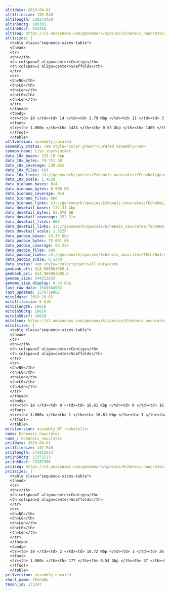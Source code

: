 ```yaml
---
alt1date: 2019-04-01
alt1filesize: 155 MiB
alt1length: 528272450
alt1n50ctg: 889301
alt1n50scf: 915456
alt1seq: https://s3.amazonaws.com/genomeark/species/Echeneis_naucrates/fEcheNa1/assembly_curated/fEcheNa1.alt.cur.20190401.fasta.gz
alt1sizes: |
  <table class="sequence-sizes-table">
  <thead>
  <tr>
  <th></th>
  <th colspan=2 align=center>Contigs</th>
  <th colspan=2 align=center>Scaffolds</th>
  </tr>
  <tr>
  <th>NG</th>
  <th>LG</th>
  <th>Len</th>
  <th>LG</th>
  <th>Len</th>
  </tr>
  </thead>
  <tbody>
  <tr><td> 10 </td><td> 14 </td><td> 2.79 Mbp </td><td> 11 </td><td> 3.07 Mbp </td></tr>  <tr><td> 20 </td><td> 36 </td><td> 1.97 Mbp </td><td> 32 </td><td> 2.05 Mbp </td></tr>  <tr><td> 30 </td><td> 66 </td><td> 1.58 Mbp </td><td> 61 </td><td> 1.65 Mbp </td></tr>  <tr><td> 40 </td><td> 106 </td><td> 1.17 Mbp </td><td> 99 </td><td> 1.24 Mbp </td></tr>  <tr style="background-color:#cccccc;"><td> 50 </td><td> 157 </td><td> 0.89 Mbp </td><td> 148 </td><td> 0.92 Mbp </td></tr>  <tr><td> 60 </td><td> 229 </td><td> 0.62 Mbp </td><td> 218 </td><td> 0.64 Mbp </td></tr>  <tr><td> 70 </td><td> 333 </td><td> 422.82 Kbp </td><td> 320 </td><td> 426.59 Kbp </td></tr>  <tr><td> 80 </td><td> 488 </td><td> 268.09 Kbp </td><td> 475 </td><td> 268.09 Kbp </td></tr>  <tr><td> 90 </td><td> 750 </td><td> 156.29 Kbp </td><td> 736 </td><td> 156.55 Kbp </td></tr>  <tr><td> 100 </td><td> 1423 </td><td> 313  bp </td><td> 1404 </td><td> 313  bp </td></tr>  </tbody>
  <tfoot>
  <tr><th> 1.000x </th><th> 1424 </th><th> 0.53 Gbp </th><th> 1405 </th><th> 0.53 Gbp </th></tr>
  </tfoot>
  </table>
alt1version: assembly_curated
assembly_status: <em style="color:green">curated assembly</em>
common_name: live sharksucker
data_10x_bases: 125.19 Gbp
data_10x_bytes: 79.751 GB
data_10x_coverage: 230.05x
data_10x_files: 666
data_10x_links: s3://genomeark/species/Echeneis_naucrates/fEcheNa1/genomic_data/10x/<br>
data_10x_scale: 1.4620
data_bionano_bases: N/A
data_bionano_bytes: 0.900 GB
data_bionano_coverage: N/A
data_bionano_files: 666
data_bionano_links: s3://genomeark/species/Echeneis_naucrates/fEcheNa1/genomic_data/bionano/<br>
data_dovetail_bases: 137.31 Gbp
data_dovetail_bytes: 83.970 GB
data_dovetail_coverage: 252.31x
data_dovetail_files: 666
data_dovetail_links: s3://genomeark/species/Echeneis_naucrates/fEcheNa1/genomic_data/dovetail/<br>
data_dovetail_scale: 1.5229
data_pacbio_bases: 45.30 Gbp
data_pacbio_bytes: 79.001 GB
data_pacbio_coverage: 83.23x
data_pacbio_files: 666
data_pacbio_links: s3://genomeark/species/Echeneis_naucrates/fEcheNa1/genomic_data/pacbio/<br>
data_pacbio_scale: 0.5340
data_status: <em style="color:green">all data</em>
genbank_alt: GCA_900963505.1
genbank_pri: GCA_900963305.2
genome_size: 544212633
genome_size_display: 0.54 Gbp
last_raw_data: 1549384902
last_updated: 1570719802
mito1date: 2019-10-02
mito1filesize: 5 KiB
mito1length: 16610
mito1n50ctg: 16610
mito1n50scf: 16610
mito1seq: https://s3.amazonaws.com/genomeark/species/Echeneis_naucrates/fEcheNa1/assembly_MT_rockefeller/fEcheNa1.MT.20191002.fasta.gz
mito1sizes: |
  <table class="sequence-sizes-table">
  <thead>
  <tr>
  <th></th>
  <th colspan=2 align=center>Contigs</th>
  <th colspan=2 align=center>Scaffolds</th>
  </tr>
  <tr>
  <th>NG</th>
  <th>LG</th>
  <th>Len</th>
  <th>LG</th>
  <th>Len</th>
  </tr>
  </thead>
  <tbody>
  <tr><td> 10 </td><td> 0 </td><td> 16.61 Kbp </td><td> 0 </td><td> 16.61 Kbp </td></tr>  <tr><td> 20 </td><td> 0 </td><td> 16.61 Kbp </td><td> 0 </td><td> 16.61 Kbp </td></tr>  <tr><td> 30 </td><td> 0 </td><td> 16.61 Kbp </td><td> 0 </td><td> 16.61 Kbp </td></tr>  <tr><td> 40 </td><td> 0 </td><td> 16.61 Kbp </td><td> 0 </td><td> 16.61 Kbp </td></tr>  <tr style="background-color:#cccccc;"><td> 50 </td><td> 0 </td><td style="background-color:#ff8888;"> 16.61 Kbp </td><td> 0 </td><td style="background-color:#ff8888;"> 16.61 Kbp </td></tr>  <tr><td> 60 </td><td> 0 </td><td> 16.61 Kbp </td><td> 0 </td><td> 16.61 Kbp </td></tr>  <tr><td> 70 </td><td> 0 </td><td> 16.61 Kbp </td><td> 0 </td><td> 16.61 Kbp </td></tr>  <tr><td> 80 </td><td> 0 </td><td> 16.61 Kbp </td><td> 0 </td><td> 16.61 Kbp </td></tr>  <tr><td> 90 </td><td> 0 </td><td> 16.61 Kbp </td><td> 0 </td><td> 16.61 Kbp </td></tr>  <tr><td> 100 </td><td> 0 </td><td> 16.61 Kbp </td><td> 0 </td><td> 16.61 Kbp </td></tr>  </tbody>
  <tfoot>
  <tr><th> 1.000x </th><th> 1 </th><th> 16.61 Kbp </th><th> 1 </th><th> 16.61 Kbp </th></tr>
  </tfoot>
  </table>
mito1version: assembly_MT_rockefeller
name: Echeneis naucrates
name_: Echeneis_naucrates
pri1date: 2019-04-01
pri1filesize: 147 MiB
pri1length: 544212633
pri1n50ctg: 12371513
pri1n50scf: 23287306
pri1seq: https://s3.amazonaws.com/genomeark/species/Echeneis_naucrates/fEcheNa1/assembly_curated/fEcheNa1.pri.cur.20190401.fasta.gz
pri1sizes: |
  <table class="sequence-sizes-table">
  <thead>
  <tr>
  <th></th>
  <th colspan=2 align=center>Contigs</th>
  <th colspan=2 align=center>Scaffolds</th>
  </tr>
  <tr>
  <th>NG</th>
  <th>LG</th>
  <th>Len</th>
  <th>LG</th>
  <th>Len</th>
  </tr>
  </thead>
  <tbody>
  <tr><td> 10 </td><td> 2 </td><td> 18.72 Mbp </td><td> 1 </td><td> 26.82 Mbp </td></tr>  <tr><td> 20 </td><td> 5 </td><td> 17.47 Mbp </td><td> 4 </td><td> 25.44 Mbp </td></tr>  <tr><td> 30 </td><td> 8 </td><td> 16.72 Mbp </td><td> 6 </td><td> 24.88 Mbp </td></tr>  <tr><td> 40 </td><td> 12 </td><td> 14.27 Mbp </td><td> 8 </td><td> 24.57 Mbp </td></tr>  <tr style="background-color:#cccccc;"><td> 50 </td><td> 16 </td><td style="background-color:#88ff88;"> 12.37 Mbp </td><td> 10 </td><td style="background-color:#88ff88;"> 23.29 Mbp </td></tr>  <tr><td> 60 </td><td> 21 </td><td> 9.90 Mbp </td><td> 13 </td><td> 22.31 Mbp </td></tr>  <tr><td> 70 </td><td> 27 </td><td> 6.88 Mbp </td><td> 15 </td><td> 20.80 Mbp </td></tr>  <tr><td> 80 </td><td> 36 </td><td> 4.25 Mbp </td><td> 18 </td><td> 20.38 Mbp </td></tr>  <tr><td> 90 </td><td> 58 </td><td> 1.72 Mbp </td><td> 20 </td><td> 19.09 Mbp </td></tr>  <tr><td> 100 </td><td> 176 </td><td> 72  bp </td><td> 36 </td><td> 19.22 Kbp </td></tr>  </tbody>
  <tfoot>
  <tr><th> 1.000x </th><th> 177 </th><th> 0.54 Gbp </th><th> 37 </th><th> 0.54 Gbp </th></tr>
  </tfoot>
  </table>
pri1version: assembly_curated
short_name: fEcheNa
taxon_id: 173247
---
```

